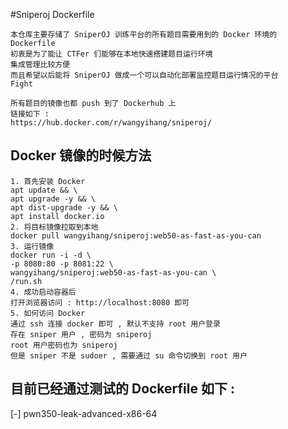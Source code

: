 #Sniperoj Dockerfile

```
本仓库主要存储了 SniperOJ 训练平台的所有题目需要用到的 Docker 环境的 Dockerfile
初衷是为了能让 CTFer 们能够在本地快速搭建题目运行环境
集成管理比较方便
而且希望以后能将 SniperOJ 做成一个可以自动化部署监控题目运行情况的平台
Fight
```

```
所有题目的镜像也都 push 到了 Dockerhub 上
链接如下 : 
https://hub.docker.com/r/wangyihang/sniperoj/
```

Docker 镜像的时候方法
---
```
1. 首先安装 Docker
apt update && \
apt upgrade -y && \
apt dist-upgrade -y && \
apt install docker.io
2. 将目标镜像拉取到本地
docker pull wangyihang/sniperoj:web50-as-fast-as-you-can
3. 运行镜像
docker run -i -d \
-p 8080:80 -p 8081:22 \
wangyihang/sniperoj:web50-as-fast-as-you-can \
/run.sh
4. 成功启动容器后
打开浏览器访问 : http://localhost:8080 即可
5. 如何访问 Docker
通过 ssh 连接 docker 即可 , 默认不支持 root 用户登录
存在 sniper 用户 , 密码为 sniperoj
root 用户密码也为 sniperoj
但是 sniper 不是 sudoer , 需要通过 su 命令切换到 root 用户
```



目前已经通过测试的 Dockerfile 如下 : 
---
[-] pwn350-leak-advanced-x86-64



